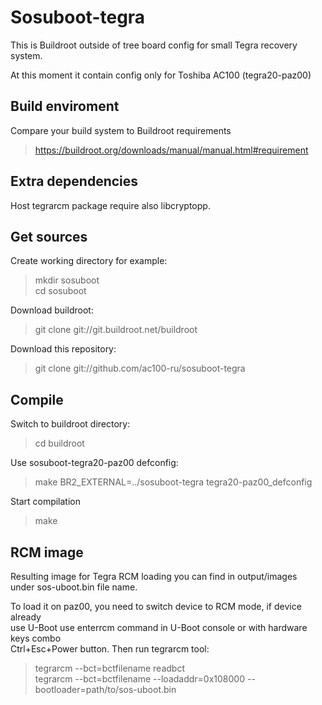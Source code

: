 # Sosuboot-tegra
This is Buildroot outside of tree board config for small Tegra recovery system.

At this moment it contain config only for Toshiba AC100 (tegra20-paz00)

## Build enviroment
Compare your build system to Buildroot requirements
> https://buildroot.org/downloads/manual/manual.html#requirement

## Extra dependencies
Host tegrarcm package require also libcryptopp.

## Get sources
Create working directory for example:
> mkdir sosuboot  
> cd sosuboot  

Download buildroot: 
> git clone git://git.buildroot.net/buildroot

Download this repository:
> git clone git://github.com/ac100-ru/sosuboot-tegra

## Compile
Switch to buildroot directory:
> cd buildroot

Use sosuboot-tegra20-paz00 defconfig:
> make BR2_EXTERNAL=../sosuboot-tegra tegra20-paz00_defconfig

Start compilation
> make

## RCM image
Resulting image for Tegra RCM loading you can find in output/images  
under sos-uboot.bin file name.  

To load it on paz00, you need to switch device to RCM mode, if device already  
use U-Boot use enterrcm command in U-Boot console or with hardware keys combo  
Ctrl+Esc+Power button. Then run tegrarcm tool:  

> tegrarcm --bct=bctfilename readbct  
> tegrarcm --bct=bctfilename --loadaddr=0x108000 --bootloader=path/to/sos-uboot.bin  

